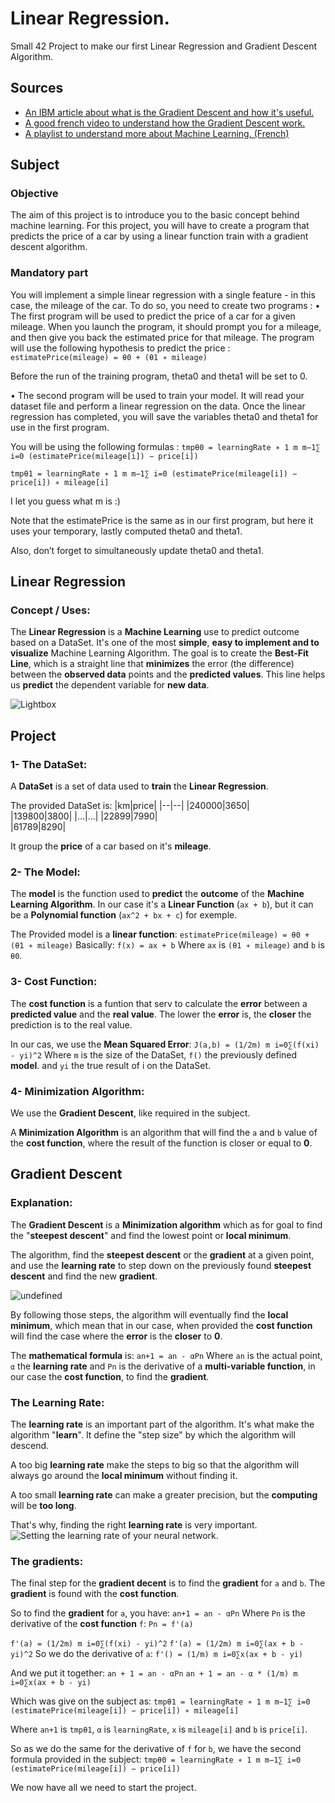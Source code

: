 # Linear Regression.  
Small 42 Project to make our first Linear Regression and Gradient Descent Algorithm.  
  
## Sources
- [An IBM article about what is the Gradient Descent and how it's useful.](https://www.ibm.com/think/topics/gradient-descent)  
- [A good french video to understand how the Gradient Descent work.](https://www.youtube.com/watch?v=rcl_YRyoLIY&list=PLO_fdPEVlfKqUF5BPKjGSh7aV9aBshrpY)  
- [A playlist to understand more about Machine Learning. (French)](https://www.youtube.com/watch?v=EUD07IiviJg&list=PLO_fdPEVlfKqUF5BPKjGSh7aV9aBshrpY)

## Subject
### Objective
The aim of this project is to introduce you to the basic concept behind machine learning.
For this project, you will have to create a program that predicts the price of a car by
using a linear function train with a gradient descent algorithm.
### Mandatory part
You will implement a simple linear regression with a single feature - in this case, the
mileage of the car.
To do so, you need to create two programs :
• The first program will be used to predict the price of a car for a given mileage.
When you launch the program, it should prompt you for a mileage, and then give
you back the estimated price for that mileage. The program will use the following
hypothesis to predict the price :
``estimatePrice(mileage) = θ0 + (θ1 ∗ mileage)``

Before the run of the training program, theta0 and theta1 will be set to 0.

• The second program will be used to train your model. It will read your dataset file
and perform a linear regression on the data.
Once the linear regression has completed, you will save the variables theta0 and
theta1 for use in the first program.

You will be using the following formulas :
``tmpθ0 = learningRate ∗ 1 m m−1∑ i=0 (estimatePrice(mileage[i]) − price[i])``

``tmpθ1 = learningRate ∗ 1 m m−1∑ i=0 (estimatePrice(mileage[i]) − price[i]) ∗ mileage[i]``

I let you guess what m is :)

Note that the estimatePrice is the same as in our first program, but here it uses your temporary, lastly computed theta0 and theta1.

Also, don’t forget to simultaneously update theta0 and theta1.

## Linear Regression
### Concept / Uses:
The **Linear Regression** is a **Machine Learning** use to predict outcome based on a DataSet.
It's one of the most **simple**, **easy to implement and to visualize** Machine Learning Algorithm.
The goal is to create the **Best-Fit Line**, which is a straight line that **minimizes** the error (the difference) between the **observed data** points and the **predicted values**.
This line helps us **predict** the dependent variable for **new data**.

![Lightbox](https://media.geeksforgeeks.org/wp-content/uploads/20231129130431/11111111.png)

## Project
### 1- The DataSet:
A **DataSet** is a set of data used to **train** the **Linear Regression**.

The provided DataSet is:
|km|price|
|--|--|
|240000|3650|  
|139800|3800|
|...|...|
|22899|7990|  
|61789|8290|

It group the **price** of a car based on it's **mileage**.

### 2- The Model:
The **model** is the function used to **predict** the **outcome** of the **Machine Learning Algorithm**.
In our case it's a **Linear Function** (`ax + b`), but it can be a **Polynomial function** (`ax^2 + bx + c`) for exemple.

The Provided model is a **linear function**:
``estimatePrice(mileage) = θ0 + (θ1 ∗ mileage)``
Basically:
``f(x) = ax + b``
Where `ax` is `(θ1 ∗ mileage)` and `b` is `θ0`.

### 3- Cost Function:
The **cost function** is a funtion that serv to calculate the **error** between a **predicted value** and the **real value**.
The lower the **error** is, the **closer** the prediction is to the real value.

In our cas, we use the **Mean Squared Error**:
``J(a,b) = (1/2m) m
i=0∑(f(xi) - yi)^2``
Where `m` is the size of the DataSet, `f()` the previously defined **model**. and `yi` the true result of i on the DataSet.
### 4- Minimization Algorithm:
We use the **Gradient Descent**, like required in the subject.

A **Minimization Algorithm** is an algorithm that will find the `a` and `b` value of the **cost function**, where the result of the function is closer or equal to **0**.

## Gradient Descent
### Explanation:
The **Gradient Descent** is a **Minimization algorithm** which as for goal to find the "**steepest descent**" and find the lowest point or **local minimum**.

The algorithm, find the **steepest descent** or the **gradient** at a given point, and use the **learning rate** to step down on the previously found **steepest descent** and find the new **gradient**.

![undefined](https://upload.wikimedia.org/wikipedia/commons/thumb/f/ff/Gradient_descent.svg/1024px-Gradient_descent.svg.png)

By following those steps, the algorithm will eventually find the **local minimum**, which mean that in our case, when provided the **cost function** will find the case where the **error** is the **closer** to **0**.

The **mathematical formula** is:
``an+1 = an - αPn``
Where `an` is the actual point, `α` the **learning rate** and `Pn` is the derivative of a **multi-variable function**, in our case the **cost function**, to find the **gradient**.

### The Learning Rate:
The **learning rate** is an important part of the algorithm. It's what make the algorithm "**learn**".
It define the "step size" by which the algorithm will descend.

A too big **learning rate** make the steps to big so that the algorithm will always go around the **local minimum** without finding it.

A too small **learning rate** can make a greater precision, but the **computing** will be **too long**.

That's why, finding the right **learning rate** is very important.
![Setting the learning rate of your neural network.](https://www.jeremyjordan.me/content/images/2018/02/Screen-Shot-2018-02-24-at-11.47.09-AM.png)

### The gradients:
The final step for the **gradient decent** is to find the **gradient** for `a` and `b`.
The **gradient** is found with the **cost function**.

So to find the **gradient** for `a`, you have:
``an+1 = an - αPn``
Where `Pn` is the derivative of the **cost function** `f`:
``Pn = f'(a)``

``f'(a) = (1/2m) m i=0∑(f(xi) - yi)^2``
``f'(a) = (1/2m) m i=0∑(ax + b - yi)^2``
So we do the derivative of `a`:
``f'() = (1/m) m i=0∑x(ax + b - yi)``

And we put it together:
``an + 1 = an - αPn``
``an + 1 = an - α * (1/m) m i=0∑x(ax + b - yi)``

Which was give on the subject as:
``tmpθ1 = learningRate ∗ 1 m m−1∑ i=0 (estimatePrice(mileage[i]) − price[i]) ∗ mileage[i]``

Where `an+1` is `tmpθ1`,  `α` is `learningRate`, `x` is `mileage[i]` and `b` is `price[i]`.

So as we do the same for the derivative of `f` for `b`, we have the second formula provided in the subject:
``tmpθ0 = learningRate ∗ 1 m m−1∑ i=0 (estimatePrice(mileage[i]) − price[i])``

We now have all we need to start the project.
